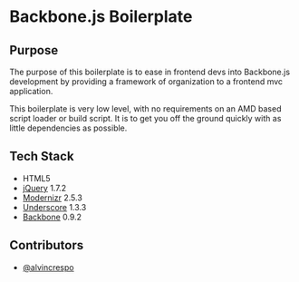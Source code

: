 # Backbone.js Boilerplate

## Purpose

The purpose of this boilerplate is to ease in frontend devs into Backbone.js development by providing a framework of organization to a frontend mvc application.

This boilerplate is very low level, with no requirements on an AMD based script loader or build script. It is to get you off the ground quickly with as little dependencies as possible.

## Tech Stack

* HTML5
* [jQuery](http://jquery.com/) 1.7.2
* [Modernizr](http://modernizr.com/) 2.5.3
* [Underscore](http://documentcloud.github.com/underscore/) 1.3.3
* [Backbone](http://backbonejs.org/) 0.9.2

## Contributors

* [@alvincrespo](http://twitter.com/alvincrespo)